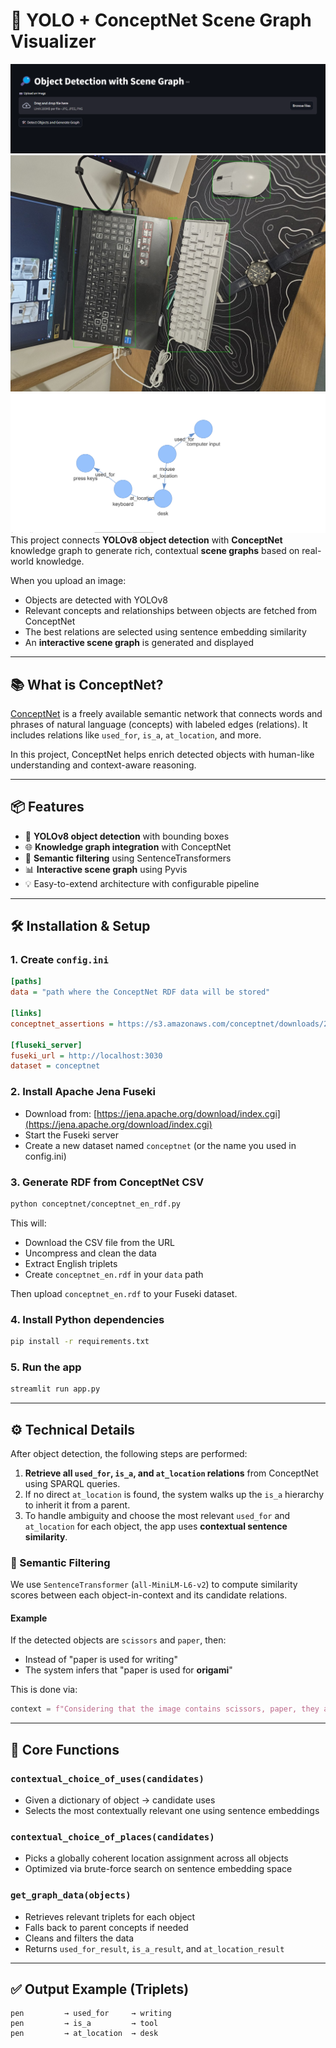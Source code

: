 # 🧠 YOLO + ConceptNet Scene Graph Visualizer
![alt text](streamlit.png)
![alt text](yolo_out.png)
![alt text](graph.png)
This project connects **YOLOv8 object detection** with **ConceptNet** knowledge graph to generate rich, contextual **scene graphs** based on real-world knowledge.

When you upload an image:

- Objects are detected with YOLOv8
- Relevant concepts and relationships between objects are fetched from ConceptNet
- The best relations are selected using sentence embedding similarity
- An **interactive scene graph** is generated and displayed

---

## 📚 What is ConceptNet?

[ConceptNet](https://conceptnet.io/) is a freely available semantic network that connects words and phrases of natural language (concepts) with labeled edges (relations). It includes relations like `used_for`, `is_a`, `at_location`, and more.

In this project, ConceptNet helps enrich detected objects with human-like understanding and context-aware reasoning.

---

## 📦 Features

- 🧠 **YOLOv8 object detection** with bounding boxes
- 🌐 **Knowledge graph integration** with ConceptNet
- 🔎 **Semantic filtering** using SentenceTransformers
- 📊 **Interactive scene graph** using Pyvis
- 💡 Easy-to-extend architecture with configurable pipeline

---

## 🛠 Installation & Setup

### 1. Create `config.ini`

```ini
[paths]
data = "path where the ConceptNet RDF data will be stored"

[links]
conceptnet_assertions = https://s3.amazonaws.com/conceptnet/downloads/2019/edges/conceptnet-assertions-5.7.0.csv.gz

[fluseki_server]
fuseki_url = http://localhost:3030
dataset = conceptnet
```

### 2. Install Apache Jena Fuseki

- Download from: [https://jena.apache.org/download/index.cgi](https://jena.apache.org/download/index.cgi)
- Start the Fuseki server
- Create a new dataset named `conceptnet` (or the name you used in config.ini)

### 3. Generate RDF from ConceptNet CSV

```bash
python conceptnet/conceptnet_en_rdf.py
```

This will:

- Download the CSV file from the URL
- Uncompress and clean the data
- Extract English triplets
- Create `conceptnet_en.rdf` in your `data` path

Then upload `conceptnet_en.rdf` to your Fuseki dataset.

### 4. Install Python dependencies

```bash
pip install -r requirements.txt
```

### 5. Run the app

```bash
streamlit run app.py
```

---

## ⚙️ Technical Details

After object detection, the following steps are performed:

1. **Retrieve all ****`used_for`****, ****`is_a`****, and ****`at_location`**** relations** from ConceptNet using SPARQL queries.
2. If no direct `at_location` is found, the system walks up the `is_a` hierarchy to inherit it from a parent.
3. To handle ambiguity and choose the most relevant `used_for` and `at_location` for each object, the app uses **contextual sentence similarity**.

### 🔎 Semantic Filtering

We use `SentenceTransformer` (`all-MiniLM-L6-v2`) to compute similarity scores between each object-in-context and its candidate relations.

#### Example

If the detected objects are `scissors` and `paper`, then:

- Instead of "paper is used for writing"
- The system infers that "paper is used for **origami**"

This is done via:

```python
context = f"Considering that the image contains scissors, paper, they are likely being used together, and the primary function of paper in this context is"
```

---

## 🧩 Core Functions

### `contextual_choice_of_uses(candidates)`

- Given a dictionary of object -> candidate uses
- Selects the most contextually relevant one using sentence embeddings

### `contextual_choice_of_places(candidates)`

- Picks a globally coherent location assignment across all objects
- Optimized via brute-force search on sentence embedding space

### `get_graph_data(objects)`

- Retrieves relevant triplets for each object
- Falls back to parent concepts if needed
- Cleans and filters the data
- Returns `used_for_result`, `is_a_result`, and `at_location_result`

---

## ✅ Output Example (Triplets)

```
pen         → used_for     → writing
pen         → is_a         → tool
pen         → at_location  → desk
```

